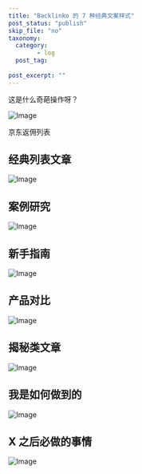 ```yaml
---
title: "Backlinko 的 7 种经典文案样式"
post_status: "publish"
skip_file: "no"
taxonomy:
  category: 
        - log
  post_tag: 
    
post_excerpt: ""
---
```

这是什么奇葩操作呀？

![Image](https://fastly.jsdelivr.net/gh/jarlin8/img@main/imgHD/1619665929903-京东返佣列表.jpg)

京东返佣列表

## 经典列表文章

![Image](https://fastly.jsdelivr.net/gh/jarlin8/img@main/imgHD/1618889378057-classic-list-post.png)

## 案例研究

![Image](https://fastly.jsdelivr.net/gh/jarlin8/img@main/imgHD/1618024285802-case-study.jpg)

## 新手指南

![Image](https://fastly.jsdelivr.net/gh/jarlin8/img@main/imgHD/1618889387278-the-beginners-guide.png)

## 产品对比

![Image](https://fastly.jsdelivr.net/gh/jarlin8/img@main/imgHD/1618889382497-product-showdown.png)

## 揭秘类文章

![Image](https://fastly.jsdelivr.net/gh/jarlin8/img@main/imgHD/1618889396949-the-myth-debunker.png)

## 我是如何做到的

![Image](https://fastly.jsdelivr.net/gh/jarlin8/img@main/imgHD/1618889392384-the-how-they-did-it-post.png)

## X 之后必做的事情

![Image](https://fastly.jsdelivr.net/gh/jarlin8/img@main/imgHD/1618889401339-things-to-do-after-x.png)